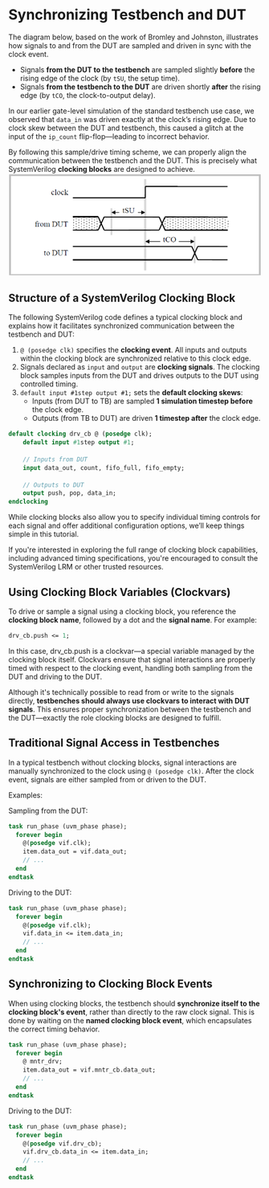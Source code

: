 # Synchronizing Testbench and DUT 

The diagram below, based on the work of Bromley and Johnston, illustrates how signals to and from the DUT are sampled and driven in sync with the clock event. 

- Signals **from the DUT to the testbench** are sampled slightly **before** the rising edge of the clock (by `tSU`, the setup time).
- Signals **from the testbench to the DUT** are driven shortly **after** the rising edge (by `tCO`, the clock-to-output delay).

In our earlier gate-level simulation of the standard testbench use case, we observed that `data_in` was driven exactly at the clock’s rising edge. Due to clock skew between the DUT and testbench, this caused a glitch at the input of the `ip_count` flip-flop—leading to incorrect behavior.

By following this sample/drive timing scheme, we can properly align the communication between the testbench and the DUT. This is precisely what SystemVerilog **clocking blocks** are designed to achieve.
![Synchronous sampling and driving](/figures/synchronous_sampling_and_driving.png)

## Structure of a SystemVerilog Clocking Block

The following SystemVerilog code defines a typical clocking block and explains how it facilitates synchronized communication between the testbench and DUT:

1. `@ (posedge clk)` specifies the **clocking event**. All inputs and outputs within the clocking block are synchronized relative to this clock edge.
2. Signals declared as `input` and `output` are **clocking signals**. The clocking block samples inputs from the DUT and drives outputs to the DUT using controlled timing.
3. `default input #1step output #1;` sets the **default clocking skews**:
   - Inputs (from DUT to TB) are sampled **1 simulation timestep before** the clock edge.
   - Outputs (from TB to DUT) are driven **1 timestep after** the clock edge.

```systemverilog
default clocking drv_cb @ (posedge clk);
    default input #1step output #1;
    
    // Inputs from DUT
    input data_out, count, fifo_full, fifo_empty;
    
    // Outputs to DUT
    output push, pop, data_in;
endclocking
```

While clocking blocks also allow you to specify individual timing controls for each signal and offer additional configuration options, we’ll keep things simple in this tutorial. 

If you're interested in exploring the full range of clocking block capabilities, including advanced timing specifications, you're encouraged to consult the SystemVerilog LRM or other trusted resources.

## Using Clocking Block Variables (Clockvars)

To drive or sample a signal using a clocking block, you reference the **clocking block name**, followed by a dot and the **signal name**. For example:

```systemverilog
drv_cb.push <= 1;
```
In this case, drv_cb.push is a clockvar—a special variable managed by the clocking block itself. Clockvars ensure that signal interactions are properly timed with respect to the clocking event, handling both sampling from the DUT and driving to the DUT.

Although it's technically possible to read from or write to the signals directly, **testbenches should always use clockvars to interact with DUT signals**. This ensures proper synchronization between the testbench and the DUT—exactly the role clocking blocks are designed to fulfill.

## Traditional Signal Access in Testbenches

In a typical testbench without clocking blocks, signal interactions are manually synchronized to the clock using `@ (posedge clk)`. After the clock event, signals are either sampled from or driven to the DUT.

Examples:

Sampling from the DUT:

```systemverilog
task run_phase (uvm_phase phase);
  forever begin
    @(posedge vif.clk);
    item.data_out = vif.data_out;
    // ...
  end
endtask
```

Driving to the DUT:

```systemverilog
task run_phase (uvm_phase phase);
  forever begin
    @(posedge vif.clk);
    vif.data_in <= item.data_in;
    // ...
  end
endtask
```

## Synchronizing to Clocking Block Events

When using clocking blocks, the testbench should **synchronize itself to the clocking block's event**, rather than directly to the raw clock signal. This is done by waiting on the **named clocking block event**, which encapsulates the correct timing behavior.

```systemverilog
task run_phase (uvm_phase phase);
  forever begin
    @ mntr_drv;
    item.data_out = vif.mntr_cb.data_out;
    // ...
  end
endtask
```

Driving to the DUT:

```systemverilog
task run_phase (uvm_phase phase);
  forever begin
    @(posedge vif.drv_cb);
    vif.drv_cb.data_in <= item.data_in;
    // ...
  end
endtask
```




































